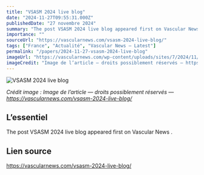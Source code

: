 ```yaml
---
title: "VSASM 2024 live blog"
date: "2024-11-27T09:55:31.000Z"
publishedDate: "27 novembre 2024"
summary: "The post VSASM 2024 live blog appeared first on Vascular News ."
importance: ""
sourceUrl: "https://vascularnews.com/vsasm-2024-live-blog/"
tags: ["France", "Actualité", "Vascular News — Latest"]
permalink: "/papers/2024-11-27-vsasm-2024-live-blog"
imageUrl: "https://vascularnews.com/wp-content/uploads/sites/7/2024/11/VSASM-cover-image.png"
imageCredit: "Image de l’article — droits possiblement réservés — https://vascularnews.com/vsasm-2024-live-blog/"
---
```


![VSASM 2024 live blog](https://vascularnews.com/wp-content/uploads/sites/7/2024/11/VSASM-cover-image.png)

*Crédit image : Image de l’article — droits possiblement réservés — https://vascularnews.com/vsasm-2024-live-blog/*

## L’essentiel

The post VSASM 2024 live blog appeared first on Vascular News .

## Lien source

https://vascularnews.com/vsasm-2024-live-blog/
